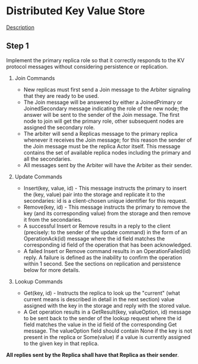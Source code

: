 # Distributed Key Value Store
[Description](https://courses.edx.org/courses/course-v1:EPFLx+scala-reactiveX+2T2019/courseware/0cef6ee9d8794d9b9203638ffc642dc9/29a6d5c11cdc4725bf290c2cc10104c2/1?activate_block_id=block-v1%3AEPFLx%2Bscala-reactiveX%2B2T2019%2Btype%40vertical%2Bblock%40d974537dc5174f349100339a96f7cf3b)

## Step 1

Implement the primary replica role so that it correctly responds to the KV protocol messages without considering persistence or replication.

1. Join Commands
   - New replicas must first send a Join message to the Arbiter signaling that they are ready to be used.
   - The Join message will be answered by either a JoinedPrimary or JoinedSecondary message indicating the role of the new node; the answer will be sent to the sender of the Join message. The first node to join will get the primary role, other subsequent nodes are assigned the secondary role.
   - The arbiter will send a Replicas message to the primary replica whenever it receives the Join message; for this reason the sender of the Join message must be the replica Actor itself. This message contains the set of available replica nodes including the primary and all the secondaries.
   - All messages sent by the Arbiter will have the Arbiter as their sender.
1. Update Commands
   - Insert(key, value, id) - This message instructs the primary to insert the (key, value) pair into the storage and replicate it to the secondaries: id is a client-chosen unique identifier for this request.
   - Remove(key, id) - This message instructs the primary to remove the key (and its corresponding value) from the storage and then remove it from the secondaries.
   - A successful Insert or Remove results in a reply to the client (precisely: to the sender of the update command) in the form of an OperationAck(id) message where the id field matches the corresponding id field of the operation that has been acknowledged.
   - A failed Insert or Remove command results in an OperationFailed(id) reply. A failure is defined as the inability to confirm the operation within 1 second. See the sections on replication and persistence below for more details.

1. Lookup Commands
   - Get(key, id) - Instructs the replica to look up the "current" (what current means is described in detail in the next section) value assigned with the key in the storage and reply with the stored value.
   - A Get operation results in a GetResult(key, valueOption, id) message to be sent back to the sender of the lookup request where the id field matches the value in the id field of the corresponding Get message. The valueOption field should contain None if the key is not present in the replica or Some(value) if a value is currently assigned to the given key in that replica.

**All replies sent by the Replica shall have that Replica as their sender**.
